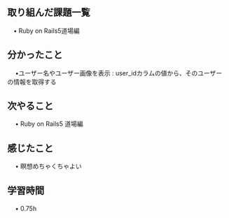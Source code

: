 ## 取り組んだ課題一覧
    
 　• Ruby on Rails5道場編　

## 分かったこと
　 •ユーザー名やユーザー画像を表示 : user_idカラムの値から、そのユーザーの情報を取得する



## 次やること　

　 • Ruby on Rails5 道場編　

## 感じたこと

　 • 瞑想めちゃくちゃよい

## 学習時間

　 • 0.75h